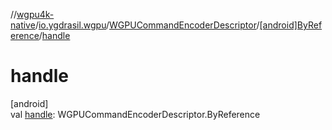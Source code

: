//[wgpu4k-native](../../../../index.md)/[io.ygdrasil.wgpu](../../index.md)/[WGPUCommandEncoderDescriptor](../index.md)/[[android]ByReference](index.md)/[handle](handle.md)

# handle

[android]\
val [handle](handle.md): WGPUCommandEncoderDescriptor.ByReference